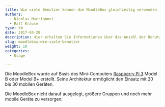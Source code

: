 ```yaml
---
title: Wie viele Benutzer können die MoodleBox gleichzeitig verwenden
authors:
  - Nicolas Martignoni
  - Ralf Krause
type: kb
date: 2017-04-20
description: Hier erhalten Sie Informationen über die Anzahl der Benutzer, die die MoodleBox gleichzeitig unterstützen kann
slug: moodlebox-wie-viele-benutzer
weight: 10
categories:
  - Usage

---
```

Die MoodleBox wurde auf Basis des Mini-Computers [Raspberry Pi 3][1] Model B oder Model B+ erstellt. Seine Architektur ermöglicht den Einsatz mit 20 bis 30 mobilen Geräten.

Die MoodleBox nicht darauf ausgelegt, größere Gruppen und noch mehr mobile Geräte zu versorgen.

 [1]: https://www.raspberrypi.org/
